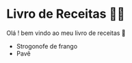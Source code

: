  # Livro de Receitas :man_cook:

Olá ! bem vindo ao meu livro de receitas :wave:

- Strogonofe de frango
- Pavê



